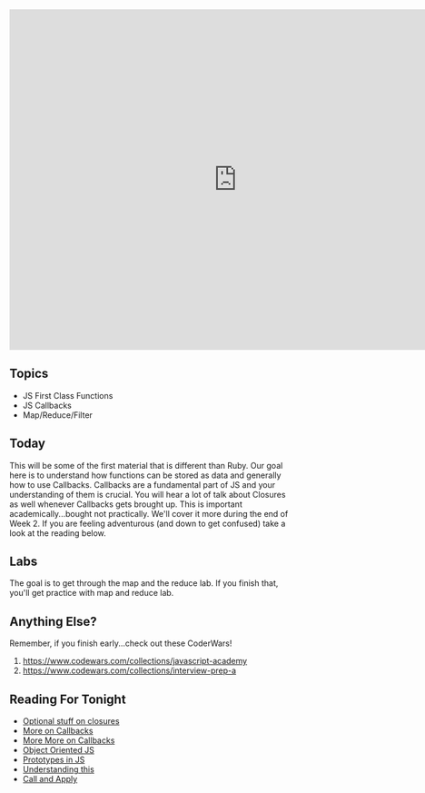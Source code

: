 <iframe src="https://calendar.google.com/calendar/embed?src=flatironschool.com_olk0a79jrplg5tcd1ormoq6o5k%40group.calendar.google.com&ctz=America/New_York" style="border: 0" width="800" height="600" frameborder="0" scrolling="no"></iframe>

## Topics

 * JS First Class Functions
 * JS Callbacks
 * Map/Reduce/Filter

## Today

This will be some of the first material that is different than Ruby. Our goal here is to understand how functions can be stored as data and generally how to use Callbacks. Callbacks are a fundamental part of JS and your understanding of them is crucial. You will hear a lot of talk about Closures as well whenever Callbacks gets brought up. This is important academically...bought not practically. We'll cover it more during the end of Week 2. If you are feeling adventurous (and down to get
confused) take a look at the reading below.

## Labs

The goal is to get through the map and the reduce lab. If you finish that, you'll get practice with map and reduce lab.

## Anything Else?

Remember, if you finish early...check out these CoderWars!

 1. https://www.codewars.com/collections/javascript-academy
 2. https://www.codewars.com/collections/interview-prep-a


## Reading For Tonight

 * [Optional stuff on closures](https://medium.freecodecamp.com/javascript-closures-explained-by-mailing-a-package-4f23e9885039)
 * [More on Callbacks](https://www.youtube.com/watch?v=pTbSfCT42_M)
 * [More More on Callbacks](https://medium.freecodecamp.com/javascript-callbacks-explained-using-minions-da272f4d9bcd)
 * [Object Oriented JS](https://developer.mozilla.org/en-US/docs/Learn/JavaScript/Objects/Object-oriented_JS)
 * [Prototypes in JS](https://developer.mozilla.org/en-US/docs/Learn/JavaScript/Objects/Object_prototypes)
 * [Understanding this](http://javascriptissexy.com/understand-javascripts-this-with-clarity-and-master-it/)
 * [Call and Apply](https://medium.com/@noraesae/call-apply-and-bind-in-javascript-685655a79734)

